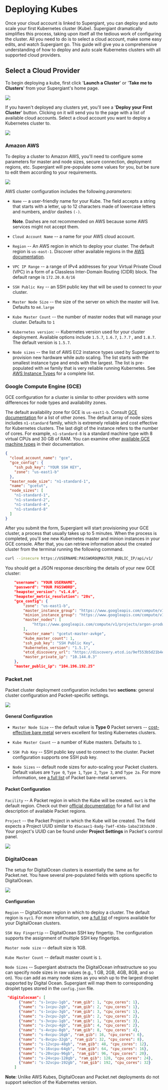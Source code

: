 # Deploying Kubes

Once your cloud account is linked to Supergiant, you can deploy and auto scale your first Kubernetes cluster (Kube). Supergiant dramatically simplifies this process, taking upon itself all the tedious work of configuring the cluster. All you need to do is to select a cloud account, make some easy edits, and watch Supergiant go. This guide will give you a comprehensive understanding of how to deploy and auto scale Kubernetes clusters with all supported cloud providers.

## Select a Cloud Provider

To begin deploying a kube, first click '**Launch a Cluster**' or  '**Take me to Clusters**'  from your Supergiant's home page. 

![](https://s3-ap-southeast-2.amazonaws.com/sg-github-wiki-images/wiki-deploying-cluster/create-cluster-start.png)

If you haven't deployed any clusters yet, you'll see a '**Deploy your First Cluster**' button. Clicking on it will send you to the page with a list of available cloud accounts. Select a cloud account you want to deploy a Kubernetes cluster to. 

![](https://s3-ap-southeast-2.amazonaws.com/sg-github-wiki-images/wiki-deploying-cluster/deploy-cluster-select-cloud-acc.png)

### Amazon AWS

To deploy a cluster to Amazon AWS, you'll need to configure some parameters for master and node sizes, secure connection, deployment regions, etc. Supergiant will pre-populate some values for you, but be sure to edit them according to your requirements.

![](https://s3-ap-southeast-2.amazonaws.com/sg-github-wiki-images/wiki-deploying-cluster/kube-deploy_aws.gif)

AWS cluster configuration includes the following *parameters*: 

- `Name`  --  a user-friendly name for your Kube. The field accepts a string that starts with a letter, up to 12 characters made of lowercase letters and numbers, and/or dashes `(-)`. 

  **Note**. Dashes are not recommended on AWS because some AWS services might not accept them.

- `Cloud Account Name`  -- a name for your AWS cloud account.

- `Region` -- An AWS region in which to deploy your cluster. The default region is `us-east-1`.  Discover other available regions in the [AWS documentation](https://docs.aws.amazon.com/AmazonRDS/latest/UserGuide/Concepts.RegionsAndAvailabilityZones.html).

- `VPC IP Range` -- a range of IPv4 addresses for your Virtual Private Cloud (VPC) in a form of a Classless Inter-Domain Routing (CIDR) block. The default range is `172.20.0.0/16`

- `SSH Public Key`  -- an SSH public key that will be used to connect to your cluster. 

- `Master Node Size`  -- the size of the server on which the master will live. Defaults to `m4.large`

- `Kube Master Count`  -- the number of master nodes that will manage your cluster. Defaults to `1`

- `Kubernetes version`:  -- Kubernetes version used for your cluster deployment.  Available options include `1.5.7`, `1.6.7`, `1.7.7` , and `1.8.7`. The default version is `1.5.7`.

- `Node sizes` -- the list of AWS EC2 instance types used by Supergiant to provision new hardware while auto scaling. The list starts with the smallest instance type and ends with the largest. The list is pre-populated with `m4` family that is very reliable running Kubernetes.  See [AWS Instance Types](https://aws.amazon.com/ec2/instance-types/) for a complete list.

### Google Compute Engine (GCE)

GCE configuration for a cluster is similar to other providers with some differences for node types and availability zones. 

The default availability zone for GCE is `us-east1-b`. Consult [GCE documentation](https://cloud.google.com/compute/docs/regions-zones/) for a list of other zones. The default array of node sizes includes `n1-standard` family, which is extremely reliable and cost effective for Kubernetes clusters. The last digit of the instance refers to the number of cores. For example, `n1-standard-8` is a standard machine type with 8 virtual CPUs and 30 GB of RAM. You can examine other [available GCE machine types](https://cloud.google.com/compute/docs/machine-types) in their documentation. 

```json
{
  "cloud_account_name": "gce",
  "gce_config": {
    "ssh_pub_key": "YOUR SSH KEY",
    "zone": "us-east1-b"
  },
  "master_node_size": "n1-standard-1",
  "name": "gcetut",
  "node_sizes": [
    "n1-standard-1",
    "n1-standard-2",
    "n1-standard-4",
    "n1-standard-8"
  ]
}
```

After you submit the form, Supergiant will start provisioning your GCE cluster, a process that usually takes up to 5 minutes. When the process is completed, you'll see new Kubernetes master and minion instances in your GCE console. After that, you can retrieve information about the created cluster from the terminal running the following command.

```sh
curl --insecure https://USERNAME:PASSWORD@MASTER_PUBLIC_IP/api/v1/

```

You should get a JSON response describing the details of your new GCE cluster:

```json
    "username": "YOUR USERNAME",
    "password": "YOUR PASSWORD",
    "heapster_version": "v1.4.0",
    "heapster_metric_resolution": "20s",
    "gce_config": {
        "zone": "us-east1-b",
        "master_instance_group": "https://www.googleapis.com/compute/v1/projects/argon-producer-704/zones/us-east1-b/operations/operation-1520513482047-566e621f93e19-4176219b-118ddc9a",
        "minion_instance_group": "https://www.googleapis.com/compute/v1/projects/argon-producer-724/zones/us-east1-b/operations/operation-1520513482872-566e62205d4c0-a588823c-461e2288",
        "master_nodes": [
            "https://www.googleapis.com/compute/v1/projects/argon-producer-704/zones/us-east1-b/instances/gcetut-master-avkge"
        ],
        "master_name": "gcetut-master-avkge",
        "kube_master_count": 1,
        "ssh_pub_key": "SSH Public Key",
        "kubernetes_version": "1.5.1",
        "etcd_discovery_url": "https://discovery.etcd.io/9ef553b5d21b4ec8f7647667918e40dc",
        "master_private_ip": "10.144.0.3"
    },
    "master_public_ip": "104.196.192.25"
```

### Packet.net 

Packet cluster deployment configuration includes two **sections**: general cluster configuration and Packet-specific settings. 

![](https://s3-ap-southeast-2.amazonaws.com/sg-github-wiki-images/wiki-deploying-cluster/packet-deploy.gif)

#### General Configuration

- `Master Node Size` -- the default value is **Type 0** Packet servers -- [cost-effective bare metal](https://www.packet.net/blog/tiny-meets-mighty-in-our-new-type-0/) servers excellent for testing Kubernetes clusters.

- `Kube Master Count` -- a number of Kube masters. Defaults to `1`. 

- `SSH Pub Key`  --  SSH public key used to connect to the cluster. Packet configuration supports one SSH pub key. 

- `Node Sizes` --  default node sizes for auto-scaling your Packet clusters. Default values are `Type 0`, `Type 1`, `Type 2`, `Type 3`, and `Type 2a`. For more information, see [a full list](https://www.packet.net/bare-metal/servers/tiny/) of Packet bare-metal servers.

#### Packet Configuration

`Facility` -- A Packet region in which the Kube will be created. `ewr1` is the default region. Check out their [official documentation](https://www.packet.net/locations/) for a full list and description of available Packet regions. 

`Project` -- the Packet Project in which the Kube will be created. The field expects a Project UUID similar to  `45acaac1-8adg-7a4f-43da-1aba2183da30` . Your project's UUID can be found under **Project Settings** in Packet's control panel. 

 ![](https://s3-ap-southeast-2.amazonaws.com/sg-github-wiki-images/wiki-deploying-cluster/packet-project-id.png)

### **DigitalOcean** 

The setup for DigitalOcean clusters is essentially the same as for Packet.net. You have several pre-populated fields with options specific to DigitalOcean.

![](https://s3-ap-southeast-2.amazonaws.com/sg-github-wiki-images/wiki-deploying-cluster/digital-ocean-deploy.gif)

#### **Configuration** 

`Region` -- DigitalOcean region in which to deploy a cluster. The default region is `nyc1`. For more information, see [a full list](https://status.digitalocean.com/) of regions available for your DigitalOcean clusters.

`SSH Key Fingertip` -- DigitalOcean SSH key fingertip. The configuration supports the assignment of multiple SSH key fingertips. 

`Master node size`  -- default size is 1GB.

`Kube Master Count` -- default master count is `1`. 

`Node Sizes` -- Supergiant abstracts the DigitalOcean infrastructure  so you can specify node sizes in raw values (e.g., 1 GB, 2GB, 4GB, 8GB, and so on). You can add as many node sizes as you wish up to the largest droplet supported by Digital Ocean. Supergiant will map them to corresponding droplet types stored in the `config.json` file. 

```json
 "digitalocean": [
      {"name": "s-1vcpu-1gb", "ram_gib": 1, "cpu_cores": 1},
      {"name": "s-1vcpu-2gb", "ram_gib": 2, "cpu_cores": 1},
      {"name": "s-1vcpu-3gb", "ram_gib": 3, "cpu_cores": 1},
      {"name": "s-2vcpu-2gb", "ram_gib": 2, "cpu_cores": 2},
      {"name": "s-3vcpu-1gb", "ram_gib": 1, "cpu_cores": 3},
      {"name": "s-2vcpu-4gb", "ram_gib": 4, "cpu_cores": 2},
      {"name": "s-4vcpu-8gb", "ram_gib": 8, "cpu_cores": 4},
      {"name": "s-6vcpu-16gb", "ram_gib": 16, "cpu_cores": 6},
      {"name": "s-8vcpu-32gb", "ram_gib": 32, "cpu_cores": 8},
      {"name": "s-12vcpu-48gb", "ram_gib": 48, "cpu_cores": 12},
      {"name": "s-16vcpu-64gb", "ram_gib": 64, "cpu_cores": 16},
      {"name": "s-20vcpu-96gb", "ram_gib": 96, "cpu_cores": 20},
      {"name": "s-24vcpu-128gb", "ram_gib": 128, "cpu_cores": 24},
      {"name": "s-32vcpu-192gb", "ram_gib": 192, "cpu_cores": 32}
    ]
```

**Note**: Unlike AWS Kubes, DigitalOcean and Packet.net deployments do not support selection of the  Kubernetes version. 

  ​